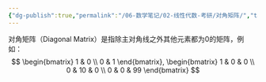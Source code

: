 ```yaml
---
{"dg-publish":true,"permalink":"/06-数学笔记/02-线性代数-考研/对角矩阵/","tags":["personal/blog","线性代数/矩阵"]}
---
```


对角矩阵（Diagonal Matrix）是指除主对角线之外其他元素都为0的矩阵，例如：
$$
\begin{bmatrix}
1 & 0 \\
0 & 1
\end{bmatrix},
\begin{bmatrix}
1 & 0 & 0 \\
0 & 10 & 0 \\
0 & 0 & 99
\end{bmatrix}
$$
